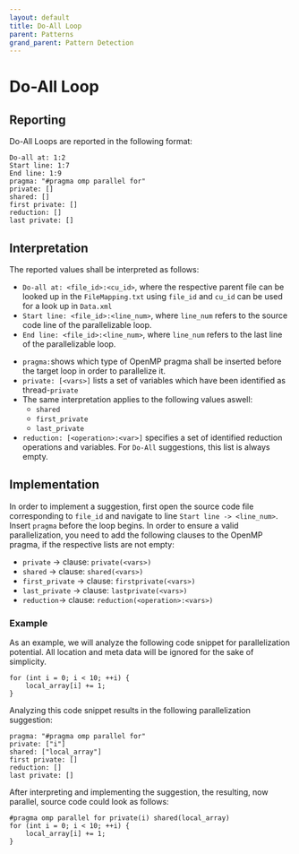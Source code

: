 ```yaml
---
layout: default
title: Do-All Loop
parent: Patterns
grand_parent: Pattern Detection
---
```


# Do-All Loop

## Reporting
Do-All Loops are reported in the following format:
```
Do-all at: 1:2
Start line: 1:7
End line: 1:9
pragma: "#pragma omp parallel for"
private: []
shared: []
first private: []
reduction: []
last private: []
```

## Interpretation
The reported values shall be interpreted as follows:
* `Do-all at: <file_id>:<cu_id>`, where the respective parent file can be looked up in the `FileMapping.txt` using `file_id` and `cu_id` can be used for a look up in `Data.xml`
* `Start line: <file_id>:<line_num>`, where `line_num` refers to the source code line of the parallelizable loop.
* `End line: <file_id>:<line_num>`, where `line_num` refers to the last line of the parallelizable loop.
<!--
Note: Disabled, since these values are not determined correctly at the moment. Values will be added to the result once their implementations are fixed.
* `iterations: <num>` specifies the counted amount of iterations the loop has executed during the profiling.
* `instructions: <num>` specifies the summed number of instructions executed within one iteration of the loop body
* `TODO: workload: <num>` provides an arbitrary value which represents the computational weight of one iteration of the loop.
-->
* `pragma:`shows which type of OpenMP pragma shall be inserted before the target loop in order to parallelize it.
* `private: [<vars>]` lists a set of variables which have been identified as thread-`private`
* The same interpretation applies to the following values aswell:
    * `shared`
    * `first_private`
    * `last_private`
* `reduction: [<operation>:<var>]` specifies a set of identified reduction  operations and variables. For `Do-All` suggestions, this list is always empty.

## Implementation
In order to implement a suggestion, first open the source code file corresponding to `file_id` and navigate to line `Start line -> <line_num>`.
Insert `pragma` before the loop begins.
In order to ensure a valid parallelization, you need to add the following clauses to the OpenMP pragma, if the respective lists are not empty:
* `private` -> clause: `private(<vars>)`
* `shared` -> clause: `shared(<vars>)`
* `first_private` -> clause: `firstprivate(<vars>)`
* `last_private` -> clause: `lastprivate(<vars>)`
* `reduction`-> clause: `reduction(<operation>:<vars>)`

### Example
As an example, we will analyze the following code snippet for parallelization potential. All location and meta data will be ignored for the sake of simplicity.

    for (int i = 0; i < 10; ++i) {
        local_array[i] += 1;
    }

Analyzing this code snippet results in the following parallelization suggestion:

    pragma: "#pragma omp parallel for"
    private: ["i"]
    shared: ["local_array"]
    first private: []
    reduction: []
    last private: []


After interpreting and implementing the suggestion, the resulting, now parallel, source code could look as follows:

    #pragma omp parallel for private(i) shared(local_array)
    for (int i = 0; i < 10; ++i) {
        local_array[i] += 1;
    }
